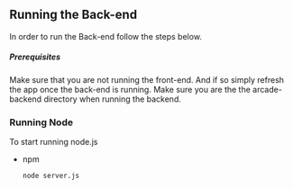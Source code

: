 <!-- GETTING STARTED -->
## Running the Back-end 

In order to run the Back-end follow the steps below. 

##### Prerequisites

Make sure that you are not running the front-end. And if so simply refresh the app once the back-end is running.
Make sure you are the the arcade-backend directory when running the backend.

### Running Node

To start running node.js
* npm
  ```sh
  node server.js
  ```



